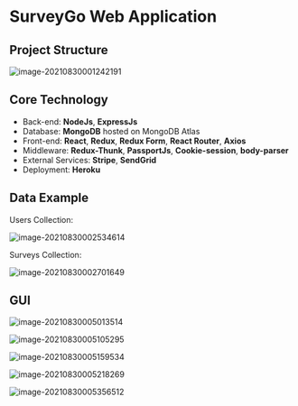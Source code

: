 # SurveyGo Web Application

## Project Structure

![image-20210830001242191](README/image-20210830001242191.png) 

## Core Technology

- Back-end: **NodeJs**, **ExpressJs**
- Database: **MongoDB** hosted on MongoDB Atlas
- Front-end: **React**, **Redux**, **Redux Form**, **React Router**, **Axios**
- Middleware: **Redux-Thunk**, **PassportJs**, **Cookie-session**, **body-parser**
- External Services: **Stripe**, **SendGrid**
- Deployment: **Heroku**

## Data Example

Users Collection:

![image-20210830002534614](README/image-20210830002534614.png) 

Surveys Collection:

![image-20210830002701649](README/image-20210830002701649.png) 

## GUI 

![image-20210830005013514](README/image-20210830005013514-1630299318871.png) 

 ![image-20210830005105295](README/image-20210830005105295.png)

![image-20210830005159534](README/image-20210830005159534.png) 

![image-20210830005218269](README/image-20210830005218269.png) 

![image-20210830005356512](README/image-20210830005356512.png) 

